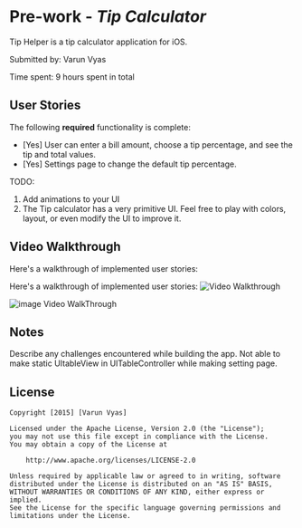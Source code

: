 # Pre-work - *Tip Calculator*

Tip Helper is a tip calculator application for iOS.

Submitted by: Varun Vyas

Time spent: 9 hours spent in total

## User Stories

The following **required** functionality is complete:

* [Yes] User can enter a bill amount, choose a tip percentage, and see the tip and total values.
* [Yes] Settings page to change the default tip percentage.

TODO: 
1. Add animations to your UI
2. The Tip calculator has a very primitive UI. Feel free to play with colors, layout, or even modify the UI to improve it.

## Video Walkthrough 

Here's a walkthrough of implemented user stories:

Here's a walkthrough of implemented user stories:
<img src='http://giphy.com/gifs/ios-prework-26tPpU64WuQ5WsfQc' title='Video Walkthrough' width='' alt='Video Walkthrough' />

<!--http://giphy.com/gifs/ios-prework-26tPpU64WuQ5WsfQc-->

![image Video WalkThrough](http://imgur.com/42Z6HoE)

## Notes

Describe any challenges encountered while building the app.
Not able to make static UItableView in UITableController while making setting page. 

## License

    Copyright [2015] [Varun Vyas]

    Licensed under the Apache License, Version 2.0 (the "License");
    you may not use this file except in compliance with the License.
    You may obtain a copy of the License at

        http://www.apache.org/licenses/LICENSE-2.0

    Unless required by applicable law or agreed to in writing, software
    distributed under the License is distributed on an "AS IS" BASIS,
    WITHOUT WARRANTIES OR CONDITIONS OF ANY KIND, either express or implied.
    See the License for the specific language governing permissions and
    limitations under the License.
